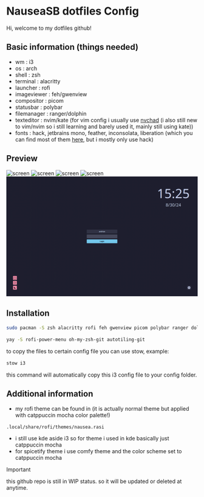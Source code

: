 # NauseaSB dotfiles Config

Hi, welcome to my dotfiles github!

## Basic information (things needed)

- wm : i3
- os : arch
- shell : zsh
- terminal : alacritty
- launcher : rofi
- imageviewer : feh/gwenview
- compositor : picom
- statusbar : polybar
- filemanager : ranger/dolphin
- texteditor : nvim/kate (for vim config i usually use [nvchad](https://nvchad.com/) (i also still new to vim/nvim so i still learning and barely used it, mainly still using kate))
- fonts : hack, jetbrains mono, feather, inconsolata, liberation (which you can find most of them [here](https://www.nerdfonts.com/), but i mostly only use hack)

## Preview
![screen](/img/1.png)
![screen](/img/2.png)
![screen](/img/3.png)
![screen](/img/4.png)
![screen](/img/5.png)

## Installation

```bash
sudo pacman -S zsh alacritty rofi feh gwenview picom polybar ranger dolphin nvim flameshot stow
```

```bash
yay -S rofi-power-menu oh-my-zsh-git autotiling-git
```

to copy the files to certain config file you can use stow, example:


```bash
stow i3
```

this command will automatically copy this i3 config file to your config folder.


## Additional information
- my rofi theme can be found in (it is actually normal theme but applied with catppuccin mocha color palette!)
```
.local/share/rofi/themes/nausea.rasi
```
- i still use kde aside i3 so for theme i used in kde basically just catppuccin mocha
- for spicetify theme i use comfy theme and the color scheme set to catppuccin mocha

> [!IMPORTANT]
> this github repo is still in WIP status. so it will be updated or deleted at anytime.
